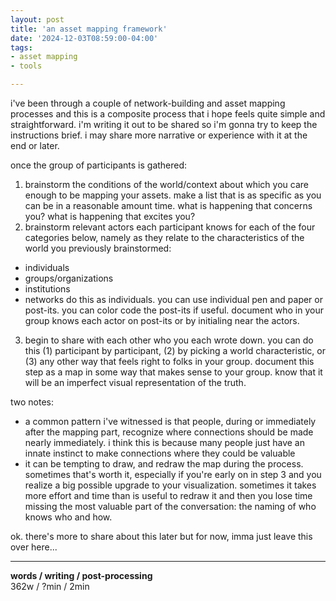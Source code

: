 ```yaml
---
layout: post
title: 'an asset mapping framework'
date: '2024-12-03T08:59:00-04:00'
tags:
- asset mapping
- tools

--- 
```





i've been through a couple of network-building and asset mapping processes and this is a composite process that i hope feels quite simple and straightforward. i'm writing it out to be shared so i'm gonna try to keep the instructions brief. i may share more narrative or experience with it at the end or later. 

once the group of participants is gathered:

1. brainstorm the conditions of the world/context about which you care enough to be mapping your assets. make a list that is as specific as you can be in a reasonable amount time. what is happening that concerns you? what is happening that excites you? 
2. brainstorm relevant actors each participant knows for each of the four categories below, namely as they relate to the characteristics of the world you previously brainstormed:
* individuals
* groups/organizations
* institutions
* networks
do this as individuals. you can use individual pen and paper or post-its. you can color code the post-its if useful. document who in your group knows each actor on post-its or by initialing near the actors.
3. begin to share with each other who you each wrote down. you can do this (1) participant by participant, (2) by picking a world characteristic, or (3) any other way that feels right to folks in your group. document this step as a map in some way that makes sense to your group. know that it will be an imperfect visual representation of the truth. 

two notes:

* a common pattern i've witnessed is that people, during or immediately after the mapping part, recognize where connections should be made nearly immediately. i think this is because many people just have an innate instinct to make connections where they could be valuable
* it can be tempting to draw, and redraw the map during the process. sometimes that's worth it, especially if you're early on in step 3 and you realize a big possible upgrade to your visualization. sometimes it takes more effort and time than is useful to redraw it and then you lose time missing the most valuable part of the conversation: the naming of who knows who and how. 

ok. there's more to share about this later but for now, imma just leave this over here...




---



<!-- &#042; = asterisk -->
<!-- &#039; = single quote '-->

**words / writing / post-processing**  
362w / ?min / 2min